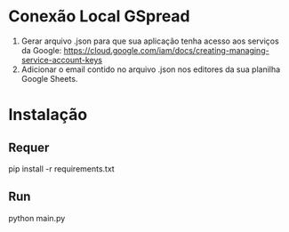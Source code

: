 # Conexão Local GSpread

1. Gerar arquivo .json para que sua aplicação tenha acesso aos serviços da Google: https://cloud.google.com/iam/docs/creating-managing-service-account-keys
2. Adicionar o email contido no arquivo .json nos editores da sua planilha Google Sheets.

# Instalação

## Requer

pip install -r requirements.txt

## Run

python main.py

